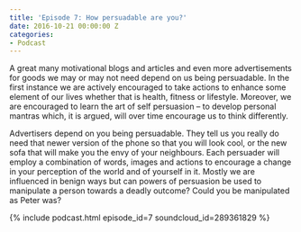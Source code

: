 ```yaml
---
title: 'Episode 7: How persuadable are you?'
date: 2016-10-21 00:00:00 Z
categories:
- Podcast
---
```


A great many motivational blogs and articles and even more advertisements for goods we may or may not need depend on us being persuadable.  In the first instance we are actively encouraged to take actions to enhance some element of our lives whether that is health, fitness or lifestyle.  Moreover, we are encouraged to learn the art of self persuasion – to develop personal mantras which, it is argued, will over time encourage us to think differently.  

Advertisers depend on you being persuadable.  They tell us you really do need that newer version of the phone so that you will look cool, or the new sofa that will make you the envy of your neighbours.  Each persuader will employ a combination of words, images and actions to encourage a change in your perception of the world and of yourself in it.  Mostly we are influenced in benign ways but can powers of persuasion be used to manipulate a person towards a deadly outcome?  Could you be manipulated as Peter was?

{% include podcast.html episode_id=7 soundcloud_id=289361829 %}
